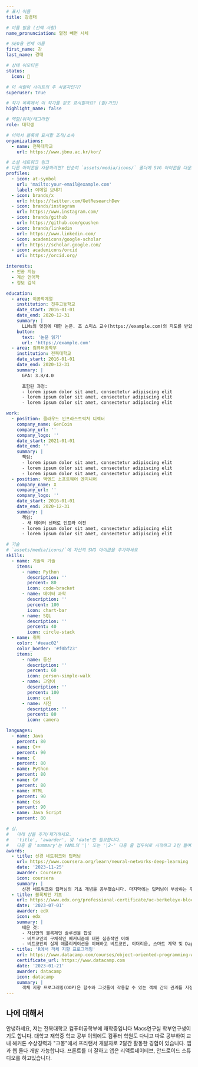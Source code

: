 ```yaml
---
# 표시 이름
title: 강경태

# 이름 발음 (선택 사항)
name_pronunciation: 열정 빼면 시체

# SEO용 전체 이름
first_name: 강
last_name: 경태

# 상태 이모티콘
status:
  icon: 🌟

# 이 사람이 사이트의 주 사용자인가?
superuser: true

# 작가 목록에서 이 작가를 강조 표시할까요? (참/거짓)
highlight_name: false

# 역할/위치/태그라인
role: 대학생

# 이력서 블록에 표시할 조직/소속
organizations:
  - name: 전북대학교
    url: https://www.jbnu.ac.kr/kor/

# 소셜 네트워크 링크
# 다른 아이콘을 사용하려면? 단순히 `assets/media/icons/` 폴더에 SVG 아이콘을 다운로드하세요.
profiles:
  - icon: at-symbol
    url: 'mailto:your-email@example.com'
    label: 이메일 보내기
  - icon: brands/x
    url: https://twitter.com/GetResearchDev
  - icon: brands/instagram
    url: https://www.instagram.com/
  - icon: brands/github
    url: https://github.com/gcushen
  - icon: brands/linkedin
    url: https://www.linkedin.com/
  - icon: academicons/google-scholar
    url: https://scholar.google.com/
  - icon: academicons/orcid
    url: https://orcid.org/

interests:
  - 인공 지능
  - 계산 언어학
  - 정보 검색

education:
  - area: 이공학계열
    institution: 전주고등학교
    date_start: 2016-01-01
    date_end: 2020-12-31
    summary: |
      LLMs의 멋짐에 대한 논문. 조 스미스 교수(https://example.com)의 지도를 받았습니다. 5개의 IEEE 컨퍼런스에서 논문을 발표했으며, 2개의 스프링거 저널에 기고되었습니다.
    button:
      text: '논문 읽기'
      url: 'https://example.com'
  - area: 컴퓨터공학부
    institution: 전북대학교
    date_start: 2016-01-01
    date_end: 2020-12-31
    summary: |
      GPA: 3.8/4.0

      포함된 과정:
      - lorem ipsum dolor sit amet, consectetur adipiscing elit
      - lorem ipsum dolor sit amet, consectetur adipiscing elit
      - lorem ipsum dolor sit amet, consectetur adipiscing elit

work:
  - position: 클라우드 인프라스트럭처 디렉터
    company_name: GenCoin
    company_url: ''
    company_logo: ''
    date_start: 2021-01-01
    date_end: ''
    summary: |
      책임:
      - lorem ipsum dolor sit amet, consectetur adipiscing elit
      - lorem ipsum dolor sit amet, consectetur adipiscing elit
      - lorem ipsum dolor sit amet, consectetur adipiscing elit
  - position: 백엔드 소프트웨어 엔지니어
    company_name: X
    company_url: ''
    company_logo: ''
    date_start: 2016-01-01
    date_end: 2020-12-31
    summary: |
      책임:
      - 새 데이터 센터로 인프라 이전
      - lorem ipsum dolor sit amet, consectetur adipiscing elit
      - lorem ipsum dolor sit amet, consectetur adipiscing elit

# 기술
# `assets/media/icons/`에 자신의 SVG 아이콘을 추가하세요
skills:
  - name: 기술적 기술
    items:
      - name: Python
        description: ''
        percent: 80
        icon: code-bracket
      - name: 데이터 과학
        description: ''
        percent: 100
        icon: chart-bar
      - name: SQL
        description: ''
        percent: 40
        icon: circle-stack
  - name: 취미
    color: '#eeac02'
    color_border: '#f0bf23'
    items:
      - name: 등산
        description: ''
        percent: 60
        icon: person-simple-walk
      - name: 고양이
        description: ''
        percent: 100
        icon: cat
      - name: 사진
        description: ''
        percent: 80
        icon: camera

languages:
  - name: Java
    percent: 80
  - name: C++
    percent: 90
  - name: C
    percent: 80
  - name: Python
    percent: 80
  - name: C#
    percent: 80
  - name: HTML
    percent: 90
  - name: Css
    percent: 90
  - name: Java Script
    percent: 80

# 상.
#   아래 상을 추가/제거하세요.
#   'title', 'awarder', 및 'date'만 필요합니다.
#   다중 줄 'summary'는 YAML의 '|' 또는 '|2-' 다중 줄 접두어로 시작하고 2칸 들여쓰기하세요.
awards:
  - title: 신경 네트워크와 딥러닝
    url: https://www.coursera.org/learn/neural-networks-deep-learning
    date: '2023-11-25'
    awarder: Coursera
    icon: coursera
    summary: |
      신경 네트워크와 딥러닝의 기초 개념을 공부했습니다. 마지막에는 딥러닝이 부상하는 주요 기술적 추세를 이해하고, 완전 연결된 딥 뉴럴 네트워크를 구축, 훈련 및 적용하며, 신경 네트워크 아키텍처의 주요 매개 변수를 식별하고, 딥러닝을 자신의 애플리케이션에 적용할 수 있었습니다.
  - title: 블록체인 기초
    url: https://www.edx.org/professional-certificate/uc-berkeleyx-blockchain-fundamentals
    date: '2023-07-01'
    awarder: edX
    icon: edx
    summary: |
      배운 것:
      - 자신만의 블록체인 솔루션을 합성
      - 비트코인의 구체적인 메커니즘에 대한 심층적인 이해
      - 비트코인의 실제 애플리케이션을 이해하고 비트코인, 이더리움, 스마트 계약 및 Dapps를 공격하고 파괴하는 방법 및 비트코인의 작업 증명 합의 알고리즘에 대한 대안을 배움
  - title: 'R에서 객체 지향 프로그래밍'
    url: https://www.datacamp.com/courses/object-oriented-programming-with-s3-and-r6-in-r
    certificate_url: https://www.datacamp.com
    date: '2023-01-21'
    awarder: datacamp
    icon: datacamp
    summary: |
      객체 지향 프로그래밍(OOP)은 함수와 그것들이 작용할 수 있는 객체 간의 관계를 지정할 수 있게 해주어 코드의 복잡성을 관리하는 데 도움을 줍니다. 이는 중급 수준의 과정으로, S3 및 R6 시스템을 사용한 OOP 소개를 제공합니다. S3는 일상적인 R 프로그래밍에 유용하며 일부 함수를 단순화하는 데 도움을 줍니다. R6는 업계 특화 분석, 웹 API 작업 및 GUI 구축에 특히 유용합니다.
---
```


## 나에 대해서

안녕하세요, 저는 전북대학교 컴퓨터공학부에 재학중입니다 Macs연구실 학부연구생이기도 합니다. 대학교 재학중 학교 공부 이외에도 컴퓨터 학원도 다니고 따로 공부하여 교내 해커톤 수상경력과 "크몽"에서 프리랜서 개발자로 2달간 활동한 경험이 있습니다. 앱과 웹 둘다 개발 가능합니다. 프론트를 더 잘하고 앱은 리액트네이티브, 안드로이드 스튜디오를 하고있습니다.
